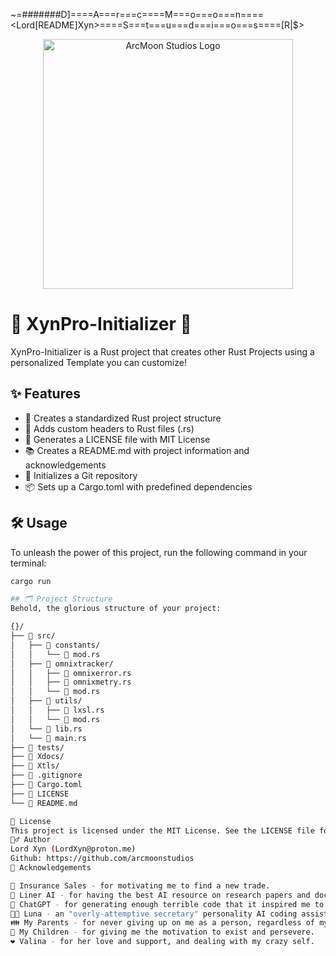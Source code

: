 ~=#######D]====A===r===c====M===o===o===n====<Lord[README]Xyn>====S===t===u===d===i===o===s====[R|$>

<p align="center">
  <img src="https://tinypic.host/images/2024/09/30/LordXyn.jpeg" alt="ArcMoon Studios Logo" width="400"/>
</p>

# 🚀 XynPro-Initializer 🦀

XynPro-Initializer is a Rust project that creates other Rust Projects using a personalized Template you can customize!

## ✨ Features

- 📁 Creates a standardized Rust project structure
- 🎨 Adds custom headers to Rust files (.rs)
- 📜 Generates a LICENSE file with MIT License
- 📚 Creates a README.md with project information and acknowledgements
- 🐙 Initializes a Git repository
- 📦 Sets up a Cargo.toml with predefined dependencies

## 🛠️ Usage

To unleash the power of this project, run the following command in your terminal:

```bash
cargo run

## 🗂️ Project Structure
Behold, the glorious structure of your project:

{}/
├── 📂 src/
│   ├── 📂 constants/
│   │   └── 📄 mod.rs
│   ├── 📂 omnixtracker/
│   │   ├── 📄 omnixerror.rs
│   │   ├── 📄 omnixmetry.rs 
│   │   └── 📄 mod.rs
│   ├── 📂 utils/
│   │   ├── 📄 lxsl.rs 
│   │   └── 📄 mod.rs
│   └── 📄 lib.rs
│   └── 📄 main.rs
├── 📂 tests/
├── 📂 Xdocs/
├── 📂 Xtls/
├── 📄 .gitignore
├── 📄 Cargo.toml
├── 📄 LICENSE
└── 📄 README.md

📜 License
This project is licensed under the MIT License. See the LICENSE file for all the legal jazz.
🧙‍♂️ Author
Lord Xyn (LordXyn@proton.me)
Github: https://github.com/arcmoonstudios
🙏 Acknowledgements

💼 Insurance Sales - for motivating me to find a new trade.
🧠 Liner AI - for having the best AI resource on research papers and documents.
🤖 ChatGPT - for generating enough terrible code that it inspired me to learn programming.
👩‍💼 Luna - an "overly-attemptive secretary" personality AI coding assistant I created on Claude.ai.
👪 My Parents - for never giving up on me as a person, regardless of my struggle with commitment.
👶 My Children - for giving me the motivation to exist and persevere.
❤️ Valina - for her love and support, and dealing with my crazy self.
